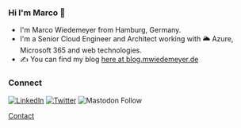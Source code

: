 ### Hi I'm Marco 👋

- I'm Marco Wiedemeyer from Hamburg, Germany.
- I'm a Senior Cloud Engineer and Architect working with 🌥 Azure, Microsoft 365 and web technologies.
- ✍ You can find my blog [here at blog.mwiedemeyer.de](https://blog.mwiedemeyer.de)

### Connect
<a href="https://www.linkedin.com/in/mwiede"><img src="https://img.shields.io/badge/LinkedIn--_.svg?style=flat&logo=linkedin" alt="LinkedIn"></a> <a href="https://twitter.com/mwiede"><img src="https://img.shields.io/twitter/follow/mwiede?label=Twitter&style=flat" alt="Twitter"></a> ![Mastodon Follow](https://img.shields.io/mastodon/follow/109364977781352412?domain=https%3A%2F%2Fmastodon.world&style=flat&label=Mastodon)

<a href="http://mwiede.me/contact">Contact</a>
